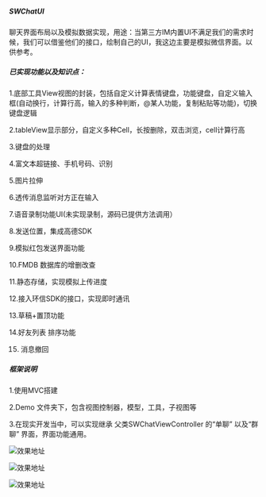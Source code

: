 ##### SWChatUI
聊天界面布局以及模拟数据实现，用途：当第三方IM内置UI不满足我们的需求时候，我们可以借鉴他们的接口，绘制自己的UI，我这边主要是模拟微信界面。以供参考。

##### 已实现功能以及知识点：
1.底部工具View视图的封装，包括自定义计算表情键盘，功能键盘，自定义输入框(自动换行，计算行高，输入的多种判断，@某人功能，复制粘贴等功能)，切换键盘逻辑

2.tableView显示部分，自定义多种Cell，长按删除，双击浏览，cell计算行高

3.键盘的处理

4.富文本超链接、手机号码、识别

5.图片拉伸

6.透传消息监听对方正在输入

7.语音录制功能UI(未实现录制，源码已提供方法调用）

8.发送位置，集成高德SDK

9.模拟红包发送界面功能

10.FMDB 数据库的增删改查

11.静态存储，实现模拟上传进度

12.接入环信SDK的接口，实现即时通讯

13.草稿+置顶功能

14.好友列表 排序功能

15. 消息撤回

##### 框架说明
 1.使用MVC搭建 
 
 2.Demo 文件夹下，包含视图控制器，模型，工具，子视图等
 
 3.在现实开发当中，可以实现继承 父类SWChatViewController 的“单聊” 以及“群聊” 界面，界面功能通用。
 
 ![效果地址](https://upload-images.jianshu.io/upload_images/1911628-b2c85634957f06f8.gif?imageMogr2/auto-orient/strip|imageView2/2/w/326/format/webp)
 
![效果地址](https://upload-images.jianshu.io/upload_images/1911628-e3c6d2aba03fc22f.gif?imageMogr2/auto-orient/strip|imageView2/2/w/360/format/webp)

![效果地址](https://upload-images.jianshu.io/upload_images/1911628-524d77778cad233c.gif?imageMogr2/auto-orient/strip|imageView2/2/w/360/format/webp)
